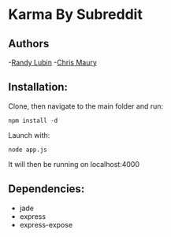 Karma By Subreddit
==================

Authors
-------

-[Randy Lubin](http://randylubin.com)
-[Chris Maury](www.chrismaury.com)

Installation:
---------

Clone, then navigate to the main folder and run:
	
	npm install -d

Launch with:

	node app.js

It will then be running on localhost:4000

Dependencies:
------------

- jade
- express
- express-expose